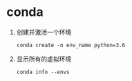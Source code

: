 # conda

1. 创建并激活一个环境

    ```
    conda create -n env_name python=3.6
    ```

2. 显示所有的虚拟环境

    ```
    conda info --envs
    ```